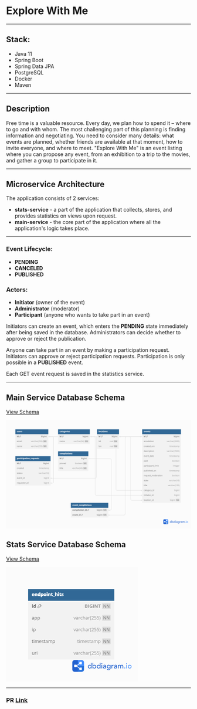 # Explore With Me

---

## Stack:
- Java 11
- Spring Boot
- Spring Data JPA
- PostgreSQL
- Docker
- Maven

---

## Description

Free time is a valuable resource. Every day, we plan how to spend it – where to go and with whom. The most challenging part of this planning is finding information and negotiating. You need to consider many details: what events are planned, whether friends are available at that moment, how to invite everyone, and where to meet. "Explore With Me" is an event listing where you can propose any event, from an exhibition to a trip to the movies, and gather a group to participate in it.

---

## Microservice Architecture

The application consists of 2 services:

- **stats-service** - a part of the application that collects, stores, and provides statistics on views upon request.
- **main-service** - the core part of the application where all the application's logic takes place.

---

### Event Lifecycle:

- **PENDING**
- **CANCELED**
- **PUBLISHED**

### Actors:

- **Initiator** (owner of the event)
- **Administrator** (moderator)
- **Participant** (anyone who wants to take part in an event)

Initiators can create an event, which enters the **PENDING** state immediately after being saved in the database. Administrators can decide whether to approve or reject the publication.

Anyone can take part in an event by making a participation request. Initiators can approve or reject participation requests. Participation is only possible in a **PUBLISHED** event.

Each GET event request is saved in the statistics service.

---

## Main Service Database Schema

[View Schema](https://dbdiagram.io/d/explore-with-me-654191b67d8bbd64653c2052)

![Diagram](main-serivce-schema-db.png)

## Stats Service Database Schema

[View Schema](https://dbdiagram.io/d/explore-with-me-stats-65469ec17d8bbd64657d8f1c)

![Diagram](stats-db.png)

---

### PR [Link](https://github.com/oleg-bobrikov/java-explore-with-me/pull/5)